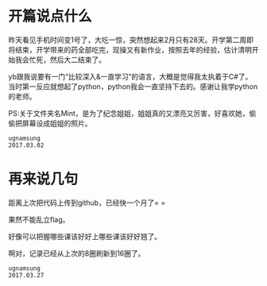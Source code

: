 # 开篇说点什么

昨天看见手机时间变1号了，大吃一惊，突然想起来2月只有28天。开学第二周即将结束，开学带来的药全部吃完，现操又有新作业，按照去年的经验，估计清明开始我会忙死，然后大二结束了。

yb跟我说要有一门“比较深入&一直学习”的语言，大概是觉得我太执着于C#了。当时第一反应就想起了python，python我会一直坚持下去的。感谢让我学python的老师。


PS:关于文件夹名Mint，是为了纪念姐姐，姐姐真的又漂亮又厉害，好喜欢她，偷偷把屏幕设成姐姐的照片。


    ugnamsung                                                        
    2017.03.02

# 再来说几句

距离上次把代码上传到github，已经快一个月了= =

果然不能乱立flag。

好像可以把握哪些课该好好上哪些课该好好翘了。

啊对，记录已经从上次的8圈刷新到16圈了。

    ugnamsung
    2017.03.27